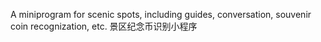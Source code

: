 A miniprogram for scenic spots, including guides, conversation, souvenir coin recognization, etc.
景区纪念币识别小程序
